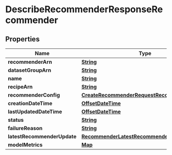 

# DescribeRecommenderResponseRecommender


## Properties

| Name | Type | Description | Notes |
|------------ | ------------- | ------------- | -------------|
|**recommenderArn** | [**String**](String.md) |  |  [optional] |
|**datasetGroupArn** | [**String**](String.md) |  |  [optional] |
|**name** | [**String**](String.md) |  |  [optional] |
|**recipeArn** | [**String**](String.md) |  |  [optional] |
|**recommenderConfig** | [**CreateRecommenderRequestRecommenderConfig**](CreateRecommenderRequestRecommenderConfig.md) |  |  [optional] |
|**creationDateTime** | [**OffsetDateTime**](OffsetDateTime.md) |  |  [optional] |
|**lastUpdatedDateTime** | [**OffsetDateTime**](OffsetDateTime.md) |  |  [optional] |
|**status** | [**String**](String.md) |  |  [optional] |
|**failureReason** | [**String**](String.md) |  |  [optional] |
|**latestRecommenderUpdate** | [**RecommenderLatestRecommenderUpdate**](RecommenderLatestRecommenderUpdate.md) |  |  [optional] |
|**modelMetrics** | [**Map**](Map.md) |  |  [optional] |



